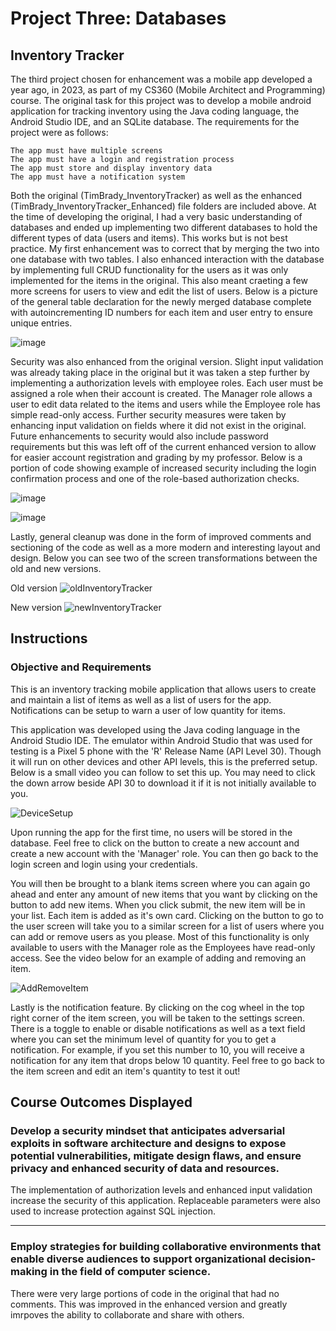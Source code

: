 # Project Three: Databases

## Inventory Tracker ##

The third project chosen for enhancement was a mobile app developed a year ago, in 2023, as part of my CS360 (Mobile Architect and Programming) course. The original task for this project was to develop a mobile android application for tracking inventory using the Java coding language, the Android Studio IDE, and an SQLite database. The requirements for the project were as follows:

    The app must have multiple screens
    The app must have a login and registration process
    The app must store and display inventory data
    The app must have a notification system

Both the original (TimBrady_InventoryTracker) as well as the enhanced (TimBrady_InventoryTracker_Enhanced) file folders are included above. At the time of developing the original, I had a very basic understanding of databases and ended up implementing two different databases to hold the different types of data (users and items). This works but is not best practice. My first enhancement was to correct that by merging the two into one database with two tables. I also enhanced interaction with the database by implementing full CRUD functionality for the users as it was only implemented for the items in the original. This also meant craeting a few more screens for users to view and edit the list of users. Below is a picture of the general table declaration for the newly merged database complete with autoincrementing ID numbers for each item and user entry to ensure unique entries.

![image](https://github.com/user-attachments/assets/e1ea4e5e-3cc8-4833-b1a4-404b7bdc366a)

Security was also enhanced from the original version. Slight input validation was already taking place in the original but it was taken a step further by implementing a authorization levels with employee roles. Each user must be assigned a role when their account is created. The Manager role allows a user to edit data related to the items and users while the Employee role has simple read-only access. Further security measures were taken by enhancing input validation on fields where it did not exist in the original. Future enhancements to security would also include password requirements but this was left off of the current enhanced version to allow for easier account registration and grading by my professor. Below is a portion of code showing example of increased security including the login confirmation process and one of the role-based authorization checks.

![image](https://github.com/user-attachments/assets/2c42668d-1467-4ba3-8304-b11d2b8385d6)

![image](https://github.com/user-attachments/assets/98dbd598-afb7-4539-9607-8d43b2996c9c)


Lastly, general cleanup was done in the form of improved comments and sectioning of the code as well as a more modern and interesting layout and design. Below you can see two of the screen transformations between the old and new versions.

Old version
![oldInventoryTracker](https://github.com/user-attachments/assets/f48a00f1-9338-4d03-a692-a7f227cde8a5)

New version
![newInventoryTracker](https://github.com/user-attachments/assets/90a403c1-8cce-4a73-a3d8-7c979e56e210)


## Instructions ##

### Objective and Requirements ###

This is an inventory tracking mobile application that allows users to create and maintain a list of items as well as a list of users for the app. Notifications can be setup to warn a user of low quantity for items.

This application was developed using the Java coding language in the Android Studio IDE. The emulator within Android Studio that was used for testing is a Pixel 5 phone with the 'R' Release Name (API Level 30). Though it will run on other devices and other API levels, this is the preferred setup. Below is a small video you can follow to set this up. You may need to click the down arrow beside API 30 to download it if it is not initially available to you.

![DeviceSetup](https://github.com/user-attachments/assets/4e177b68-f1be-434b-a1ea-148e7c546be7)

Upon running the app for the first time, no users will be stored in the database. Feel free to click on the button to create a new account and create a new account with the 'Manager' role. You can then go back to the login screen and login using your credentials. 

You will then be brought to a blank items screen where you can again go ahead and enter any amount of new items that you want by clicking on the button to add new items. When you click submit, the new item will be in your list. Each item is added as it's own card. Clicking on the button to go to the user screen will take you to a similar screen for a list of users where you can add or remove users as you please. Most of this functionality is only available to users with the Manager role as the Employees have read-only access. See the video below for an example of adding and removing an item.

![AddRemoveItem](https://github.com/user-attachments/assets/6b8e7a21-29de-46ce-82d6-72140bad7dd5)

Lastly is the notification feature. By clicking on the cog wheel in the top right corner of the item screen, you will be taken to the settings screen. There is a toggle to enable or disable notifications as well as a text field where you can set the minimum level of quantity for you to get a notification. For example, if you set this number to 10, you will receive a notification for any item that drops below 10 quantity. Feel free to go back to the item screen and edit an item's quantity to test it out!


Course Outcomes Displayed
---
### Develop a security mindset that anticipates adversarial exploits in software architecture and designs to expose potential vulnerabilities, mitigate design flaws, and ensure privacy and enhanced security of data and resources. ###

The implementation of authorization levels and enhanced input validation increase the security of this application. Replaceable parameters were also used to increase protection against SQL injection.


---
### Employ strategies for building collaborative environments that enable diverse audiences to support organizational decision-making in the field of computer science. ###

There were very large portions of code in the original that had no comments. This was improved in the enhanced version and greatly imrpoves the ability to collaborate and share with others.


